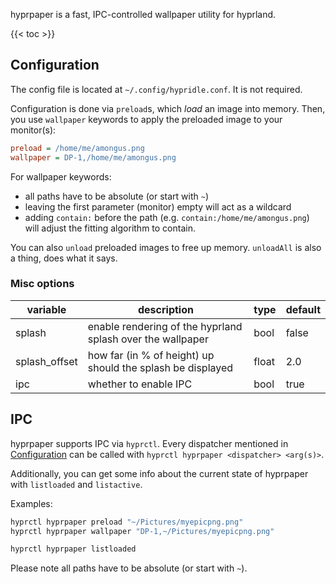 hyprpaper is a fast, IPC-controlled wallpaper utility for hyprland.

{{< toc >}}

## Configuration

The config file is located at `~/.config/hypridle.conf`. It is not required.

Configuration is done via `preload`s, which _load_ an image into memory.
Then, you use `wallpaper` keywords to apply the preloaded image to your
monitor(s):

```ini
preload = /home/me/amongus.png
wallpaper = DP-1,/home/me/amongus.png
```

For wallpaper keywords:
 - all paths have to be absolute (or start with `~`)
 - leaving the first parameter (monitor) empty will act as a wildcard
 - adding `contain:` before the path (e.g. `contain:/home/me/amongus.png`) will adjust the fitting algorithm to contain.

You can also `unload` preloaded images to free up memory. `unloadAll` is also a thing, does what it says.

### Misc options
| variable | description | type | default |
| -- | -- | -- | -- |
| splash | enable rendering of the hyprland splash over the wallpaper | bool | false |
| splash_offset | how far (in % of height) up should the splash be displayed | float | 2.0 |
| ipc | whether to enable IPC | bool | true |

## IPC

hyprpaper supports IPC via `hyprctl`. Every dispatcher mentioned in [Configuration](#Configuration)
can be called with `hyprctl hyprpaper <dispatcher> <arg(s)>`.

Additionally, you can get some info about the current state of hyprpaper with `listloaded` and `listactive`.

Examples:
```sh
hyprctl hyprpaper preload "~/Pictures/myepicpng.png"
hyprctl hyprpaper wallpaper "DP-1,~/Pictures/myepicpng.png"
```

```sh
hyprctl hyprpaper listloaded
```

Please note all paths have to be absolute (or start with `~`).
